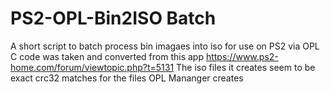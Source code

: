 # PS2-OPL-Bin2ISO Batch
A short script to batch process bin imagaes into iso for use on PS2 via OPL
C code was taken and converted from this app https://www.ps2-home.com/forum/viewtopic.php?t=5131
The iso files it creates seem to be exact crc32 matches for the files OPL Mananger creates
